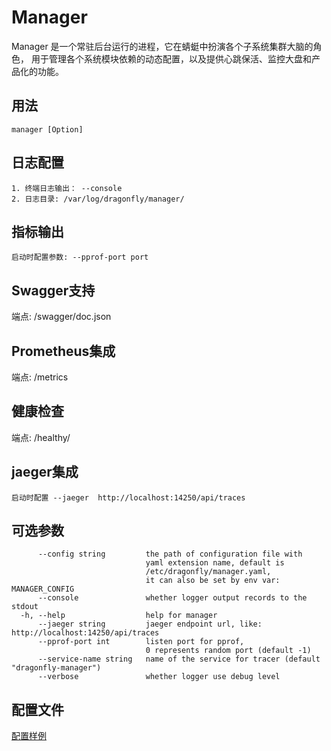 # Manager

Manager 是一个常驻后台运行的进程，它在蜻蜓中扮演各个子系统集群大脑的角色， 用于管理各个系统模块依赖的动态配置，以及提供心跳保活、监控大盘和产品化的功能。

## 用法

```text
manager [Option]
```

## 日志配置

```text
1. 终端日志输出： --console
2. 日志目录: /var/log/dragonfly/manager/
```

## 指标输出

```text
启动时配置参数: --pprof-port port
```

## Swagger支持

端点: /swagger/doc.json

## Prometheus集成

端点: /metrics

## 健康检查

端点: /healthy/

## jaeger集成

```text
启动时配置 --jaeger  http://localhost:14250/api/traces
```

## 可选参数

```text
      --config string         the path of configuration file with
                              yaml extension name, default is
                              /etc/dragonfly/manager.yaml,
                              it can also be set by env var: MANAGER_CONFIG
      --console               whether logger output records to the stdout
  -h, --help                  help for manager
      --jaeger string         jaeger endpoint url, like: http://localhost:14250/api/traces
      --pprof-port int        listen port for pprof,
                              0 represents random port (default -1)
      --service-name string   name of the service for tracer (default "dragonfly-manager")
      --verbose               whether logger use debug level
```

## 配置文件

[配置样例](../config/manager.yaml)
